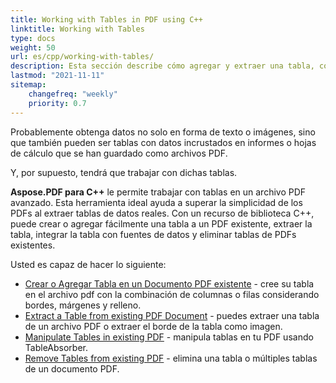 ```yaml
---
title: Working with Tables in PDF using C++
linktitle: Working with Tables
type: docs
weight: 50
url: es/cpp/working-with-tables/
description: Esta sección describe cómo agregar y extraer una tabla, cómo manipular e integrar una tabla usando la biblioteca C++.
lastmod: "2021-11-11"
sitemap:
    changefreq: "weekly"
    priority: 0.7
---
```


Probablemente obtenga datos no solo en forma de texto o imágenes, sino que también pueden ser tablas con datos incrustados en informes o hojas de cálculo que se han guardado como archivos PDF.

Y, por supuesto, tendrá que trabajar con dichas tablas.

**Aspose.PDF para C++** le permite trabajar con tablas en un archivo PDF avanzado. Esta herramienta ideal ayuda a superar la simplicidad de los PDFs al extraer tablas de datos reales. Con un recurso de biblioteca C++, puede crear o agregar fácilmente una tabla a un PDF existente, extraer la tabla, integrar la tabla con fuentes de datos y eliminar tablas de PDFs existentes.

Usted es capaz de hacer lo siguiente:

- [Crear o Agregar Tabla en un Documento PDF existente](/pdf/cpp/add-table-in-existing-pdf-document/) - cree su tabla en el archivo pdf con la combinación de columnas o filas considerando bordes, márgenes y relleno.
- [Extract a Table from existing PDF Document](/pdf/cpp/extract-table-from-existing-pdf-document/) - puedes extraer una tabla de un archivo PDF o extraer el borde de la tabla como imagen.
- [Manipulate Tables in existing PDF](/pdf/cpp/manipulate-tables-in-existing-pdf/) - manipula tablas en tu PDF usando TableAbsorber.
- [Remove Tables from existing PDF](/pdf/cpp/remove-tables-from-existing-pdf/) - elimina una tabla o múltiples tablas de un documento PDF.